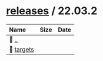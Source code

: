 ---
---

# [releases](/releases/) / 22.03.2


| Name | Size | Date |
|:---|---:|---|
| 📁 [..](../) | | |
| 📁 [targets](targets) | | |

